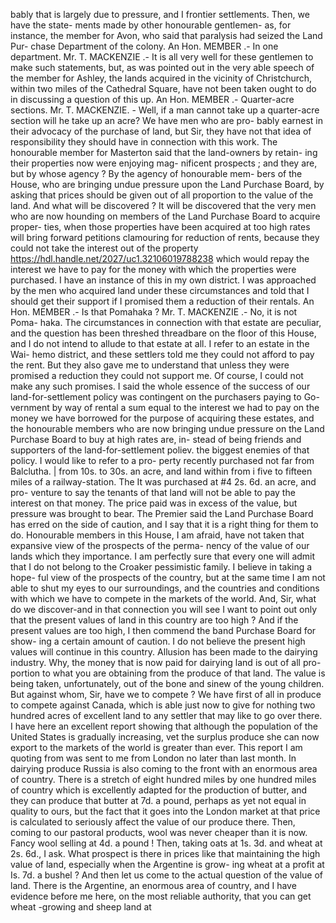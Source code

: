 bably that is largely due to pressure, and I frontier settlements. Then, we have the state- ments made by other honourable gentlemen- as, for instance, the member for Avon, who said that paralysis had seized the Land Pur- chase Department of the colony. An Hon. MEMBER .- In one department. Mr. T. MACKENZIE .- It is all very well for these gentlemen to make such statements, but, as was pointed out in the very able speech of the member for Ashley, the lands acquired in the vicinity of Christchurch, within two miles of the Cathedral Square, have not been taken ought to do in discussing a question of this up. An Hon. MEMBER .- Quarter-acre sections. Mr. T. MACKENZIE. - Well, if a man cannot take up a quarter-acre section will he take up an acre? We have men who are pro- bably earnest in their advocacy of the purchase of land, but Sir, they have not that idea of responsibility they should have in connection with this work. The honourable member for Masterton said that the land-owners by retain- ing their properties now were enjoying mag- nificent prospects ; and they are, but by whose agency ? By the agency of honourable mem- bers of the House, who are bringing undue pressure upon the Land Purchase Board, by asking that prices should be given out of all proportion to the value of the land. And what will be discovered ? It will be discovered that the very men who are now hounding on members of the Land Purchase Board to acquire proper- ties, when those properties have been acquired at too high rates will bring forward petitions clamouring for reduction of rents, because they could not take the interest out of the property https://hdl.handle.net/2027/uc1.32106019788238 which would repay the interest we have to pay for the money with which the properties were purchased. I have an instance of this in my own district. I was approached by the men who acquired land under these circumstances and told that I should get their support if I promised them a reduction of their rentals. An Hon. MEMBER .- Is that Pomahaka ? Mr. T. MACKENZIE .- No, it is not Poma- haka. The circumstances in connection with that estate are peculiar, and the question has been threshed threadbare on the floor of this House, and I do not intend to allude to that estate at all. I refer to an estate in the Wai- hemo district, and these settlers told me they could not afford to pay the rent. But they also gave me to understand that unless they were promised a reduction they could not support me. Of course, I could not make any such promises. I said the whole essence of the success of our land-for-settlement policy was contingent on the purchasers paying to Go- vernment by way of rental a sum equal to the interest we had to pay on the money we have borrowed for the purpose of acquiring these estates, and the honourable members who are now bringing undue pressure on the Land Purchase Board to buy at high rates are, in- stead of being friends and supporters of the land-for-settlement poliev. the biggest enemies of that policy. I would like to refer to a pro- perty recently purchased not far from Balclutha. | from 10s. to 30s. an acre, and land within from i five to fifteen miles of a railway-station. The It was purchased at #4 2s. 6d. an acre, and pro- venture to say the tenants of that land will not be able to pay the interest on that money. The price paid was in excess of the value, but pressure was brought to bear. The Premier said the Land Purchase Board has erred on the side of caution, and I say that it is a right thing for them to do. Honourable members in this House, I am afraid, have not taken that expansive view of the prospects of the perma- nency of the value of our lands which they importance. I am perfectly sure that every one will admit that I do not belong to the Croaker pessimistic family. I believe in taking a hope- ful view of the prospects of the country, but at the same time I am not able to shut my eyes to our surroundings, and the countries and conditions with which we have to compete in the markets of the world. And, Sir, what do we discover-and in that connection you will see I want to point out only that the present values of land in this country are too high ? And if the present values are too high, I then commend the band Purchase Board for show- ing a certain amount of caution. I do not believe the present high values will continue in this country. Allusion has been made to the dairying industry. Why, the money that is now paid for dairying land is out of all pro- portion to what you are obtaining from the produce of that land. The value is being taken, unfortunately, out of the bone and sinew of the young children. But against whom, Sir, have we to compete ? We have first of all in produce to compete against Canada, which is able just now to give for nothing two hundred acres of excellent land to any settler that may like to go over there. I have here an excellent report showing that although the population of the United States is gradually increasing, vet the surplus produce she can now export to the markets of the world is greater than ever. This report I am quoting from was sent to me from London no later than last month. In dairying produce Russia is also coming to the front with an enormous area of country. There is a stretch of eight hundred miles by one hundred miles of country which is excellently adapted for the production of butter, and they can produce that butter at 7d. a pound, perhaps as yet not equal in quality to ours, but the fact that it goes into the London market at that price is calculated to seriously affect the value of our produce there. Then, coming to our pastoral products, wool was never cheaper than it is now. Fancy wool selling at 4d. a pound ! Then, taking oats at 1s. 3d. and wheat at 2s. 6d., I ask. What prospect is there in prices like that maintaining the high value of land, especially when the Argentine is grow- ing wheat at a profit at Is. 7d. a bushel ? And then let us come to the actual question of the value of land. There is the Argentine, an enormous area of country, and I have evidence before me here, on the most reliable authority, that you can get wheat -growing and sheep land at 